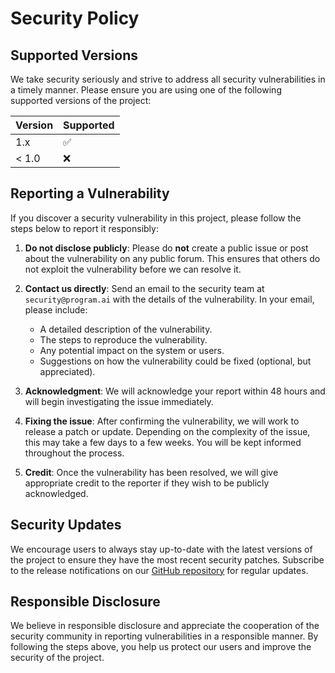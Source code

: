 # Security Policy

## Supported Versions

We take security seriously and strive to address all security vulnerabilities in a timely manner. Please ensure you are using one of the following supported versions of the project:

| Version | Supported          |
| ------- | ------------------ |
| 1.x     | :white_check_mark:  |
| < 1.0   | :x:                |

## Reporting a Vulnerability

If you discover a security vulnerability in this project, please follow the steps below to report it responsibly:

1. **Do not disclose publicly**: Please do **not** create a public issue or post about the vulnerability on any public forum. This ensures that others do not exploit the vulnerability before we can resolve it.
   
2. **Contact us directly**: Send an email to the security team at `security@program.ai` with the details of the vulnerability. In your email, please include:
   - A detailed description of the vulnerability.
   - The steps to reproduce the vulnerability.
   - Any potential impact on the system or users.
   - Suggestions on how the vulnerability could be fixed (optional, but appreciated).

3. **Acknowledgment**: We will acknowledge your report within 48 hours and will begin investigating the issue immediately.

4. **Fixing the issue**: After confirming the vulnerability, we will work to release a patch or update. Depending on the complexity of the issue, this may take a few days to a few weeks. You will be kept informed throughout the process.

5. **Credit**: Once the vulnerability has been resolved, we will give appropriate credit to the reporter if they wish to be publicly acknowledged.

## Security Updates

We encourage users to always stay up-to-date with the latest versions of the project to ensure they have the most recent security patches. Subscribe to the release notifications on our [GitHub repository](https://github.com/data-dream-gdsp/Hello-Happy-World/) for regular updates.

## Responsible Disclosure

We believe in responsible disclosure and appreciate the cooperation of the security community in reporting vulnerabilities in a responsible manner. By following the steps above, you help us protect our users and improve the security of the project.
